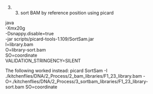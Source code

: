 3. 3) sort BAM by reference position using picard

java \
-Xmx20g \
-Dsnappy.disable=true \
-jar scripts/picard-tools-1.109/SortSam.jar \
I=library.bam \
O=library-sort.bam \
SO=coordinate \
VALIDATION_STRINGENCY=SILENT

The following worked instead: 
picard SortSam -I ./kitchenflies/DNA/2_Process/2_bam_libraries/F1_23_library.bam -O=./kitchenflies/DNA/2_Process/3_sortbam_libraries/F1_23_library-sort.bam SO=coordinate 

